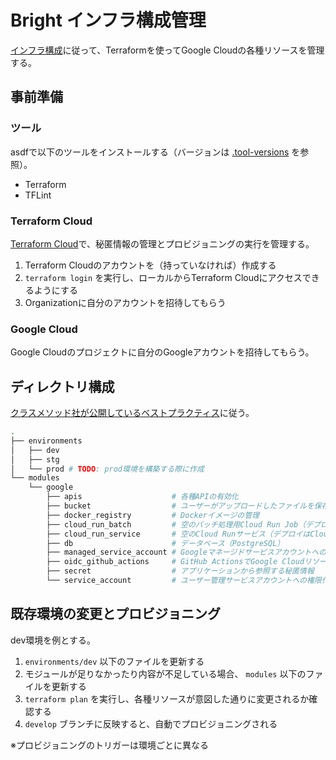 # Bright インフラ構成管理

[インフラ構成](../docs/infrastructure.md)に従って、Terraformを使ってGoogle Cloudの各種リソースを管理する。

## 事前準備

### ツール

asdfで以下のツールをインストールする（バージョンは [.tool-versions](./.tool-versions) を参照）。

- Terraform
- TFLint

### Terraform Cloud

[Terraform Cloud](https://app.terraform.io/public/signup/account?product_intent=terraform)で、秘匿情報の管理とプロビジョニングの実行を管理する。

1. Terraform Cloudのアカウントを（持っていなければ）作成する
2. `terraform login` を実行し、ローカルからTerraform Cloudにアクセスできるようにする
3. Organizationに自分のアカウントを招待してもらう

### Google Cloud

Google Cloudのプロジェクトに自分のGoogleアカウントを招待してもらう。

## ディレクトリ構成

[クラスメソッド社が公開しているベストプラクティス](https://dev.classmethod.jp/articles/terraform-bset-practice-jp/)に従う。

```bash
.
├── environments
│   ├── dev
│   ├── stg
│   └── prod # TODO: prod環境を構築する際に作成
└── modules
    └── google
        ├── apis                    # 各種APIの有効化
        ├── bucket                  # ユーザーがアップロードしたファイルを保存するGCSバケット
        ├── docker_registry         # Dockerイメージの管理
        ├── cloud_run_batch         # 空のバッチ処理用Cloud Run Job（デプロイはCloud Buildで実行）
        ├── cloud_run_service       # 空のCloud Runサービス（デプロイはCloud Buildで実行）
        ├── db                      # データベース（PostgreSQL）
        ├── managed_service_account # Googleマネージドサービスアカウントへの権限付与
        ├── oidc_github_actions     # GitHub ActionsでGoogle CloudリソースにアクセスできるようにするためのOIDC設定
        ├── secret                  # アプリケーションから参照する秘匿情報
        └── service_account         # ユーザー管理サービスアカウントへの権限付与
```

## 既存環境の変更とプロビジョニング

dev環境を例とする。

1. `environments/dev` 以下のファイルを更新する
2. モジュールが足りなかったり内容が不足している場合、 `modules` 以下のファイルを更新する
3. `terraform plan` を実行し、各種リソースが意図した通りに変更されるか確認する
4. `develop` ブランチに反映すると、自動でプロビジョニングされる

※プロビジョニングのトリガーは環境ごとに異なる
